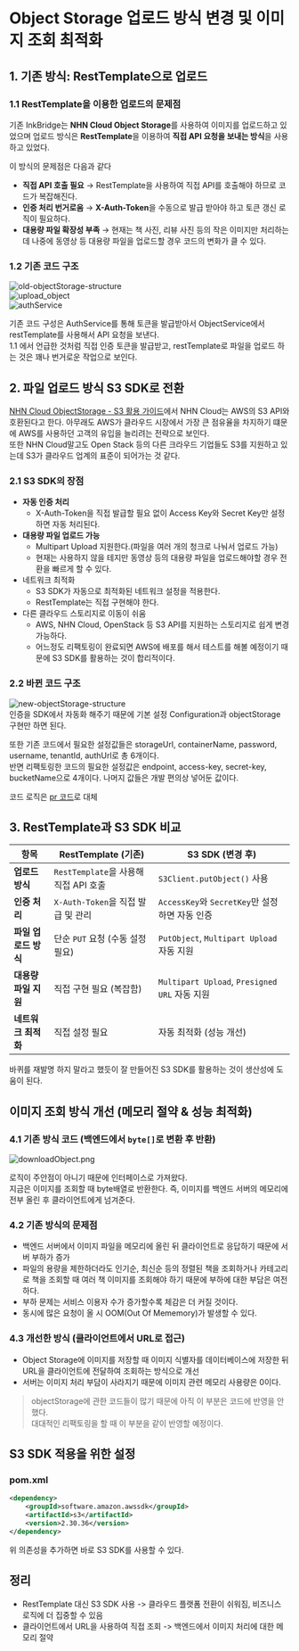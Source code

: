 # Object Storage 업로드 방식 변경 및 이미지 조회 최적화

## 1. 기존 방식: RestTemplate으로 업로드

### 1.1 RestTemplate을 이용한 업로드의 문제점
기존 InkBridge는 **NHN Cloud Object Storage**를 사용하여 이미지를 업로드하고 있었으며
업로드 방식은 **RestTemplate**을 이용하여 **직접 API 요청을 보내는 방식**을 사용하고 있었다.

이 방식의 문제점은 다음과 같다
- **직접 API 호출 필요** → RestTemplate을 사용하여 직접 API를 호출해야 하므로 코드가 복잡해진다.
- **인증 처리 번거로움** → **X-Auth-Token**을 수동으로 발급 받아야 하고 토큰 갱신 로직이 필요하다.
- **대용량 파일 확장성 부족** → 현재는 책 사진, 리뷰 사진 등의 작은 이미지만 처리하는데 나중에 동영상 등 대용량 파일을 업로드할 경우 코드의 변화가 클 수 있다.

### 1.2 기존 코드 구조
![old-objectStorage-structure](img/objectstorage/old-objectStorage-structure.png)  
![upload_object](img/objectstorage/upload_object.png)  
![authService](img/objectstorage/authService.png)

기존 코드 구성은 AuthService를 통해 토큰을 발급받아서 ObjectService에서 restTemplate를 사용해서 API 요청을 보낸다.  
1.1 에서 언급한 것처럼 직접 인증 토큰을 발급받고, restTemplate로 파일을 업로드 하는 것은 꽤나 번거로운 작업으로 보인다.

## 2. 파일 업로드 방식 S3 SDK로 전환
[NHN Cloud ObjectStorage - S3 활용 가이드](https://docs.nhncloud.com/ko/Storage/Object%20Storage/ko/s3-api-guide/)에서 NHN Cloud는 AWS의 S3 API와 호환된다고 한다.
아무래도 AWS가 클라우드 시장에서 가장 큰 점유율을 차지하기 떄문에 AWS를 사용하던 고객의 유입을 늘리려는 전략으로 보인다.  
또한 NHN Cloud말고도 Open Stack 등의 다른 크라우드 기업들도 S3를 지원하고 있는데 S3가 클라우드 업계의 표준이 되어가는 것 같다.

### 2.1 S3 SDK의 장점
- **자동 인증 처리**
  - X-Auth-Token을 직접 발급할 필요 없이 Access Key와 Secret Key만 설정하면 자동 처리된다.
- **대용량 파일 업로드 가능**
  - Multipart Upload 지원한다.(파일을 여러 개의 청크로 나눠서 업로드 가능)
  - 현재는 사용하지 않을 테지만 동영상 등의 대용량 파일을 업로드해야할 경우 전환을 빠르게 할 수 있다.
- 네트워크 최적화
  - S3 SDK가 자동으로 최적화된 네트워크 설정을 적용한다.
  - RestTemplate는 직접 구현해야 한다.
- 다른 클라우드 스토리지로 이동이 쉬움
  - AWS, NHN Cloud, OpenStack 등 S3 API를 지원하는 스토리지로 쉽게 변경 가능하다.
  - 어느정도 리팩토링이 완료되면 AWS에 배포를 해서 테스트를 해볼 예정이기 때문에 S3 SDK를 활용하는 것이 합리적이다.

### 2.2 바뀐 코드 구조
![new-objectStorage-structure](img/objectstorage/new-objectStorage-structure.png)  
인증을 SDK에서 자동화 해주기 때문에 기본 설정 Configuration과 objectStorage 구현만 하면 된다.

또한 기존 코드에서 필요한 설정값들은 storageUrl, containerName, password, username, tenantId, authUrl로 총 6개이다.  
반면 리팩토링한 코드의 필요한 설정값은 endpoint, access-key, secret-key, bucketName으로 4개이다. 나머지 값들은 개발 편의상 넣어둔 값이다.  

코드 로직은 [pr 코드](https://github.com/nuheajiohc/inkbridge-refactoring/pull/3/commits/3ba9a356a9fe846d4eae6a2d34d272e7f6f56285)로 대체

## 3. RestTemplate과 S3 SDK 비교

| 항목 | RestTemplate (기존) | S3 SDK (변경 후) |
|------|--------------------|------------------|
| **업로드 방식** | `RestTemplate`을 사용해 직접 API 호출 | `S3Client.putObject()` 사용 |
| **인증 처리** | `X-Auth-Token`을 직접 발급 및 관리 | `AccessKey`와 `SecretKey`만 설정하면 자동 인증 |
| **파일 업로드 방식** | 단순 `PUT` 요청 (수동 설정 필요) | `PutObject`, `Multipart Upload` 자동 지원 |
| **대용량 파일 지원** | 직접 구현 필요 (복잡함) | `Multipart Upload`, `Presigned URL` 자동 지원 |
| **네트워크 최적화** | 직접 설정 필요 | 자동 최적화 (성능 개선) |

바퀴를 재발명 하지 말라고 했듯이 잘 만들어진 S3 SDK를 활용하는 것이 생산성에 도움이 된다.


## 이미지 조회 방식 개선 (메모리 절약 & 성능 최적화)

### 4.1 기존 방식 코드 (백엔드에서 `byte[]`로 변환 후 반환)
![downloadObject.png](img/objectstorage/downloadObject.png)

로직이 주안점이 아니기 때문에 인터페이스로 가져왔다.  
지금은 이미지를 조회할 때 byte배열로 반환한다. 즉, 이미지를 백엔드 서버의 메모리에 전부 올린 후 클라이언트에게 넘겨준다.  

### 4.2 기존 방식의 문제점

- 백엔드 서버에서 이미지 파일을 메모리에 올린 뒤 클라이언트로 응답하기 때문에 서버 부하가 증가
- 파일의 용량을 제한하더라도 인기순, 최신순 등의 정렬된 책을 조회하거나 카테고리로 책을 조회할 때 여러 책 이미지를 조회해야 하기 때문에 부하에 대한 부담은 여전하다.  
- 부하 문제는 서비스 이용자 수가 증가할수록 체감은 더 커질 것이다.
- 동시에 많은 요청이 올 시 OOM(Out Of Mememory)가 발생할 수 있다.


### 4.3 개선한 방식 (클라이언트에서 URL로 접근)
- Object Storage에 이미지를 저장할 때 이미지 식별자를 데이터베이스에 저장한 뒤 URL을 클라이언트에 전달하여 조회하는 방식으로 개선
- 서버는 이미지 처리 부담이 사라지기 때문에 이미지 관련 메모리 사용량은 0이다.

> objectStorage에 관한 코드들이 많기 때문에 아직 이 부분은 코드에 반영을 안했다.  
> 대대적인 리팩토링을 할 때 이 부분을 같이 반영할 예정이다.


## S3 SDK 적용을 위한 설정
### pom.xml
```xml
<dependency>
    <groupId>software.amazon.awssdk</groupId>
    <artifactId>s3</artifactId>
    <version>2.30.36</version>
</dependency>
```
위 의존성을 추가하면 바로 S3 SDK를 사용할 수 있다.

## 정리
- RestTemplate 대신 S3 SDK 사용 -> 클라우드 플랫폼 전환이 쉬워짐, 비즈니스 로직에 더 집중할 수 있음  
- 클라이언트에서 URL을 사용하여 직접 조회 -> 백엔드에서 이미지 처리에 대한 메모리 절약